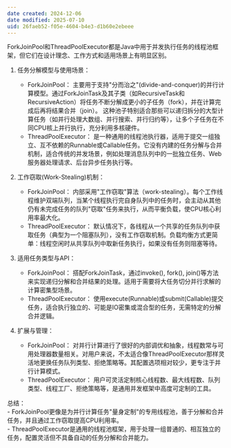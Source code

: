 ```yaml
---
date created: 2024-12-06
date modified: 2025-07-10
uid: 26faeb52-f05e-4604-b4e3-d1b60e2ebeee
---
```


ForkJoinPool和ThreadPoolExecutor都是Java中用于并发执行任务的线程池框架，但它们在设计理念、工作方式和适用场景上有明显区别。

1. 任务分解模型与使用场景：
	- ForkJoinPool：
主要用于支持"分而治之"(divide-and-conquer)的并行计算模型。通过ForkJoinTask及其子类（如RecursiveTask和RecursiveAction）将任务不断分解成更小的子任务（fork），并在计算完成后再将结果合并（join）。
这种池子特别适合那些可以递归拆分的大型计算任务（如并行处理大数组、并行搜索、并行归约等），让多个子任务在不同CPU核上并行执行，充分利用多核硬件。
	- ThreadPoolExecutor：
是一种通用的线程池执行器，适用于提交一组独立、互不依赖的Runnable或Callable任务。它没有内建的任务分解与合并机制，适合传统的并发场景，例如处理消息队列中的一批独立任务、Web服务器处理请求、后台异步任务执行等。

2. 工作窃取(Work-Stealing)机制：
	- ForkJoinPool：
内部采用"工作窃取"算法（work-stealing）。每个工作线程维护双端队列，当某个线程执行完自身队列中的任务时，会主动从其他仍有未完成任务的队列"窃取"任务来执行，从而平衡负载，使CPU核心利用率最大化。
	- ThreadPoolExecutor：
默认情况下，各线程从一个共享的任务队列中获取任务（典型为一个阻塞队列），没有工作窃取机制。负载均衡方式更简单：线程空闲时从共享队列中取新任务执行，如果没有任务则阻塞等待。

3. 适用任务类型与API：
	- ForkJoinPool：
搭配ForkJoinTask，通过invoke(), fork(), join()等方法来实现递归分解和合并结果的处理。适用于需要将大任务切分并行求解的计算密集型场景。
	- ThreadPoolExecutor：
使用execute(Runnable)或submit(Callable)提交任务，适合执行独立的、可能是IO密集或混合型的任务，无需特定的分解合并逻辑。

4. 扩展与管理：
	- ForkJoinPool：
对并行计算进行了很好的内部调优和抽象，线程数常与可用处理器数量相关。对用户来说，不太适合像ThreadPoolExecutor那样灵活地更换任务队列类型、拒绝策略等。其配置选项相对较少，更专注于并行计算模式。
	- ThreadPoolExecutor：
用户可灵活定制核心线程数、最大线程数、队列类型、线程工厂、拒绝策略等，是通用并发框架中高度可定制的工具。

总结：  
	- ForkJoinPool更像是为并行计算任务"量身定制"的专用线程池，善于分解和合并任务，并且通过工作窃取提高CPU利用率。  
	- ThreadPoolExecutor是通用的线程池框架，用于处理一组普通的、相互独立的任务，配置灵活但不具备自动的任务分解和合并能力。
